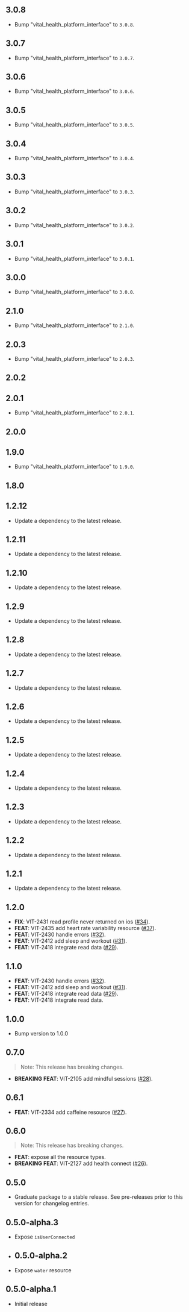## 3.0.8

 - Bump "vital_health_platform_interface" to `3.0.8`.

## 3.0.7

 - Bump "vital_health_platform_interface" to `3.0.7`.

## 3.0.6

 - Bump "vital_health_platform_interface" to `3.0.6`.

## 3.0.5

 - Bump "vital_health_platform_interface" to `3.0.5`.

## 3.0.4

 - Bump "vital_health_platform_interface" to `3.0.4`.

## 3.0.3

 - Bump "vital_health_platform_interface" to `3.0.3`.

## 3.0.2

 - Bump "vital_health_platform_interface" to `3.0.2`.

## 3.0.1

 - Bump "vital_health_platform_interface" to `3.0.1`.

## 3.0.0

 - Bump "vital_health_platform_interface" to `3.0.0`.

## 2.1.0

 - Bump "vital_health_platform_interface" to `2.1.0`.

## 2.0.3

 - Bump "vital_health_platform_interface" to `2.0.3`.

## 2.0.2

## 2.0.1

 - Bump "vital_health_platform_interface" to `2.0.1`.

## 2.0.0

## 1.9.0

 - Bump "vital_health_platform_interface" to `1.9.0`.

## 1.8.0

## 1.2.12

 - Update a dependency to the latest release.

## 1.2.11

 - Update a dependency to the latest release.

## 1.2.10

 - Update a dependency to the latest release.

## 1.2.9

 - Update a dependency to the latest release.

## 1.2.8

 - Update a dependency to the latest release.

## 1.2.7

 - Update a dependency to the latest release.

## 1.2.6

 - Update a dependency to the latest release.

## 1.2.5

 - Update a dependency to the latest release.

## 1.2.4

 - Update a dependency to the latest release.

## 1.2.3

 - Update a dependency to the latest release.

## 1.2.2

 - Update a dependency to the latest release.

## 1.2.1

 - Update a dependency to the latest release.

## 1.2.0

 - **FIX**: VIT-2431 read profile never returned on ios ([#34](https://github.com/tryVital/vital-flutter/issues/34)).
 - **FEAT**: VIT-2435 add heart rate variability resource ([#37](https://github.com/tryVital/vital-flutter/issues/37)).
 - **FEAT**: VIT-2430 handle errors ([#32](https://github.com/tryVital/vital-flutter/issues/32)).
 - **FEAT**: VIT-2412 add sleep and workout ([#31](https://github.com/tryVital/vital-flutter/issues/31)).
 - **FEAT**: VIT-2418 integrate read data ([#29](https://github.com/tryVital/vital-flutter/issues/29)).

## 1.1.0

 - **FEAT**: VIT-2430 handle errors ([#32](https://github.com/tryVital/vital-flutter/issues/32)).
 - **FEAT**: VIT-2412 add sleep and workout ([#31](https://github.com/tryVital/vital-flutter/issues/31)).
 - **FEAT**: VIT-2418 integrate read data ([#29](https://github.com/tryVital/vital-flutter/issues/29)).
 - **FEAT**: VIT-2418 integrate read data.

## 1.0.0

- Bump version to 1.0.0

## 0.7.0

> Note: This release has breaking changes.

- **BREAKING** **FEAT**: VIT-2105 add mindful sessions ([#28](https://github.com/tryVital/vital-flutter/issues/28)).

## 0.6.1

- **FEAT**: VIT-2334 add caffeine resource ([#27](https://github.com/tryVital/vital-flutter/issues/27)).

## 0.6.0

> Note: This release has breaking changes.

- **FEAT**: expose all the resource types.
- **BREAKING** **FEAT**: VIT-2127 add health connect ([#26](https://github.com/tryVital/vital-flutter/issues/26)).

## 0.5.0

- Graduate package to a stable release. See pre-releases prior to this version for changelog entries.

## 0.5.0-alpha.3

* Expose `isUserConnected`

* ## 0.5.0-alpha.2

* Expose `water` resource

## 0.5.0-alpha.1

* Initial release

